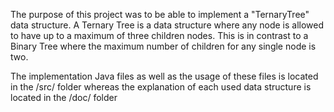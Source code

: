 The purpose of this project was to be able to implement a "TernaryTree" data structure. A Ternary Tree is a data structure where any node is allowed to have up to a maximum of three children nodes. This is in contrast to a Binary Tree where the maximum number of children for any single node is two. 

The implementation Java files as well as the usage of these files is located in the /src/ folder whereas the explanation of each used data structure is located in the /doc/ folder 

